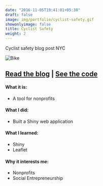 ```yaml
---
date: "2016-11-05T19:41:01+05:30"
draft: false
image: img/portfolio/cyclist-safety.gif
showonlyimage: false
title: Cyclist Safety
weight: 2
---
```


Cyclist safety blog post NYC
<!--more-->

![Bike][1]

## [**Read the blog**](https://jasonbixonblog.netlify.com/posts/2019-01-24-mapping-cyclist-safety-in-new-york-city/) | [**See the code**](https://github.com/jbixon13/Radix-blog/tree/master/_posts/2019-01-24-mapping-cyclist-safety-in-new-york-city)    

#### What it is:  
* A tool for nonprofits

#### What I did:  
* Built a Shiny web application

#### What I learned:  
* Shiny
* Leaflet

#### Why it interests me:  
* Nonprofits
* Social Entrepreneurship 

[1]: /img/portfolio/cyclist-safety.gif
